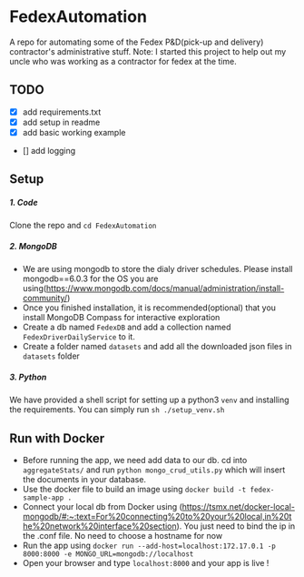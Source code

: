 # FedexAutomation
A repo for automating some of the Fedex P&amp;D(pick-up and delivery) contractor's administrative stuff. 
Note: I started this project to help out my uncle who was working as a contractor for fedex at the time.

## TODO
- [x] add requirements.txt
- [x] add setup in readme
- [x] add basic working example
- [] add logging

## Setup
##### 1. Code
Clone the repo and `cd FedexAutomation`
##### 2. MongoDB
- We are using mongodb to store the dialy driver schedules. Please install mongodb==6.0.3 for the OS you are using(https://www.mongodb.com/docs/manual/administration/install-community/)
- Once you finished installation, it is recommended(optional) that you install MongoDB Compass for interactive exploration
- Create a db named `FedexDB` and add a collection named `FedexDriverDailyService` to it.
- Create a folder named `datasets` and add all the downloaded json files in `datasets` folder 

##### 3. Python
We have provided a shell script for setting up a python3 `venv` and installing the requirements.
You can simply run `sh ./setup_venv.sh`


## Run with Docker

- Before running the app, we need add data to our db. cd into `aggregateStats/` and run `python mongo_crud_utils.py` 
which will insert the documents in your database.
- Use the docker file to build an image using `docker build -t fedex-sample-app .`
- Connect your local db from Docker using (https://tsmx.net/docker-local-mongodb/#:~:text=For%20connecting%20to%20your%20local,in%20the%20network%20interface%20section).
You just need to bind the ip in the .conf file. No need to choose a hostname for now
- Run the app using `docker run --add-host=localhost:172.17.0.1 -p 8000:8000 -e MONGO_URL=mongodb://localhost`
- Open your browser and type `localhost:8000` and your app is live !


